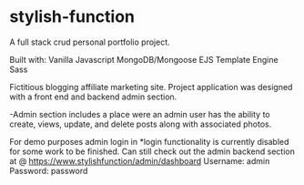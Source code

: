 # stylish-function

A full stack crud personal portfolio project.

Built with:
Vanilla Javascript
MongoDB/Mongoose
EJS Template Engine
Sass

Fictitious blogging affiliate marketing site.
Project application was designed with a front end and backend admin section.

-Admin section includes a place were an admin user has the ability to create, views, update, and delete posts along with associated photos.

For demo purposes admin login in
\*login functionality is currently disabled for some work to be finished. Can still check out the admin backend section at @ https://www.stylishfunction/admin/dashboard
Username: admin
Password: password
